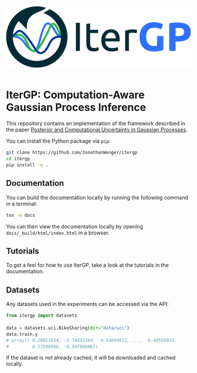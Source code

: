 <br>
<div align="center">
    <img align="center" src="docs/source/assets/img/logo/logo-itergp-txt-right.svg" alt="logo" width="600" style="padding-right: 10px; padding left: 10px;" title="Iterative GP Approximation"/>
</div>
<br>


# IterGP: Computation-Aware Gaussian Process Inference

This repository contains an implementation of the framework described in the paper [Posterior and Computational Uncertainty in Gaussian Processes](https://arxiv.org/abs/2205.15449).

You can install the Python package via `pip`:

```bash
git clone https://github.com/JonathanWenger/itergp
cd itergp
pip install -e .
```

## Documentation

You can build the documentation locally by running the following command in a terminal:

```bash
tox -e docs
```
You can then view the documentation locally by opening `docs/_build/html/index.html` in a browser.

## Tutorials

To get a feel for how to use IterGP, take a look at the tutorials in the documentation.


## Datasets

Any datasets used in the experiments can be accessed via the API:

```python
from itergp import datasets

data = datasets.uci.BikeSharing(dir="data/uci")
data.train.y
# array([ 0.20011634, -2.74432264,  0.14604912, ...,  0.40556032,
#         0.57590568, -0.54709806])
```

If the dataset is not already cached, it will be downloaded and cached locally.

